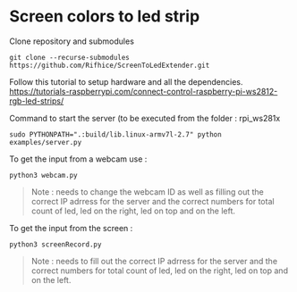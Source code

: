 # Screen colors to led strip

Clone repository and submodules
```
git clone --recurse-submodules https://github.com/Rifhice/ScreenToLedExtender.git
```
Follow this tutorial to setup hardware and all the dependencies.
https://tutorials-raspberrypi.com/connect-control-raspberry-pi-ws2812-rgb-led-strips/

Command to start the server (to be executed from the folder : rpi_ws281x
```
sudo PYTHONPATH=".:build/lib.linux-armv7l-2.7" python examples/server.py
```

To get the input from a webcam use :
```
python3 webcam.py
```

> Note : needs to change the webcam ID as well as filling out the correct IP adrress for the server and the correct numbers for total count of led, led on the right, led on top and on the left. 

To get the input from the screen :
```
python3 screenRecord.py
```
> Note : needs to fill out the correct IP adrress for the server and the correct numbers for total count of led, led on the right, led on top and on the left. 
